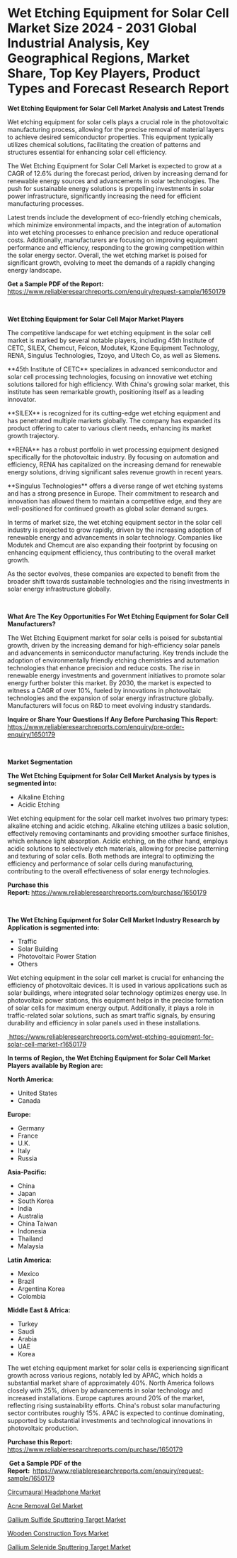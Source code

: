 <p><h1>Wet Etching Equipment for Solar Cell Market Size 2024 - 2031 Global Industrial Analysis, Key Geographical Regions, Market Share, Top Key Players, Product Types and Forecast Research Report</h1></p><p><strong>Wet Etching Equipment for Solar Cell Market Analysis and Latest Trends</strong></p>
<p><p>Wet etching equipment for solar cells plays a crucial role in the photovoltaic manufacturing process, allowing for the precise removal of material layers to achieve desired semiconductor properties. This equipment typically utilizes chemical solutions, facilitating the creation of patterns and structures essential for enhancing solar cell efficiency.</p><p>The Wet Etching Equipment for Solar Cell Market is expected to grow at a CAGR of 12.6% during the forecast period, driven by increasing demand for renewable energy sources and advancements in solar technologies. The push for sustainable energy solutions is propelling investments in solar power infrastructure, significantly increasing the need for efficient manufacturing processes.</p><p>Latest trends include the development of eco-friendly etching chemicals, which minimize environmental impacts, and the integration of automation into wet etching processes to enhance precision and reduce operational costs. Additionally, manufacturers are focusing on improving equipment performance and efficiency, responding to the growing competition within the solar energy sector. Overall, the wet etching market is poised for significant growth, evolving to meet the demands of a rapidly changing energy landscape.</p></p>
<p><strong>Get a Sample PDF of the Report:&nbsp;</strong> <a href="https://www.reliableresearchreports.com/enquiry/request-sample/1650179?utm_campaign=4&utm_medium=2&utm_source=Github&utm_content=ia&utm_term=26092024&utm_id=wet-etching-equipment-for-solar-cell">https://www.reliableresearchreports.com/enquiry/request-sample/1650179</a></p>
<p>&nbsp;</p>
<p><strong>Wet Etching Equipment for Solar Cell Major Market Players</strong></p>
<p><p>The competitive landscape for wet etching equipment in the solar cell market is marked by several notable players, including 45th Institute of CETC, SILEX, Chemcut, Felcon, Modutek, Kzone Equipment Technology, RENA, Singulus Technologies, Tzoyo, and Ultech Co, as well as Siemens.</p><p>**45th Institute of CETC** specializes in advanced semiconductor and solar cell processing technologies, focusing on innovative wet etching solutions tailored for high efficiency. With China's growing solar market, this institute has seen remarkable growth, positioning itself as a leading innovator.</p><p>**SILEX** is recognized for its cutting-edge wet etching equipment and has penetrated multiple markets globally. The company has expanded its product offering to cater to various client needs, enhancing its market growth trajectory.</p><p>**RENA** has a robust portfolio in wet processing equipment designed specifically for the photovoltaic industry. By focusing on automation and efficiency, RENA has capitalized on the increasing demand for renewable energy solutions, driving significant sales revenue growth in recent years.</p><p>**Singulus Technologies** offers a diverse range of wet etching systems and has a strong presence in Europe. Their commitment to research and innovation has allowed them to maintain a competitive edge, and they are well-positioned for continued growth as global solar demand surges.</p><p>In terms of market size, the wet etching equipment sector in the solar cell industry is projected to grow rapidly, driven by the increasing adoption of renewable energy and advancements in solar technology. Companies like Modutek and Chemcut are also expanding their footprint by focusing on enhancing equipment efficiency, thus contributing to the overall market growth.</p><p>As the sector evolves, these companies are expected to benefit from the broader shift towards sustainable technologies and the rising investments in solar energy infrastructure globally.</p></p>
<p>&nbsp;</p>
<p><strong>What Are The Key Opportunities For Wet Etching Equipment for Solar Cell Manufacturers?</strong></p>
<p><p>The Wet Etching Equipment market for solar cells is poised for substantial growth, driven by the increasing demand for high-efficiency solar panels and advancements in semiconductor manufacturing. Key trends include the adoption of environmentally friendly etching chemistries and automation technologies that enhance precision and reduce costs. The rise in renewable energy investments and government initiatives to promote solar energy further bolster this market. By 2030, the market is expected to witness a CAGR of over 10%, fueled by innovations in photovoltaic technologies and the expansion of solar energy infrastructure globally. Manufacturers will focus on R&D to meet evolving industry standards.</p></p>
<p><strong>Inquire or Share Your Questions If Any Before Purchasing This Report:</strong> <a href="https://www.reliableresearchreports.com/enquiry/pre-order-enquiry/1650179?utm_campaign=4&utm_medium=2&utm_source=Github&utm_content=ia&utm_term=26092024&utm_id=wet-etching-equipment-for-solar-cell">https://www.reliableresearchreports.com/enquiry/pre-order-enquiry/1650179</a></p>
<p>&nbsp;</p>
<p><strong>Market Segmentation</strong></p>
<p><strong>The Wet Etching Equipment for Solar Cell Market Analysis by types is segmented into:</strong></p>
<p><ul><li>Alkaline Etching</li><li>Acidic Etching</li></ul></p>
<p><p>Wet etching equipment for the solar cell market involves two primary types: alkaline etching and acidic etching. Alkaline etching utilizes a basic solution, effectively removing contaminants and providing smoother surface finishes, which enhance light absorption. Acidic etching, on the other hand, employs acidic solutions to selectively etch materials, allowing for precise patterning and texturing of solar cells. Both methods are integral to optimizing the efficiency and performance of solar cells during manufacturing, contributing to the overall effectiveness of solar energy technologies.</p></p>
<p><strong>Purchase this Report:&nbsp;</strong><a href="https://www.reliableresearchreports.com/purchase/1650179?utm_campaign=4&utm_medium=2&utm_source=Github&utm_content=ia&utm_term=26092024&utm_id=wet-etching-equipment-for-solar-cell">https://www.reliableresearchreports.com/purchase/1650179</a></p>
<p>&nbsp;</p>
<p><strong>The Wet Etching Equipment for Solar Cell Market Industry Research by Application is segmented into:</strong></p>
<p><ul><li>Traffic</li><li>Solar Building</li><li>Photovoltaic Power Station</li><li>Others</li></ul></p>
<p><p>Wet etching equipment in the solar cell market is crucial for enhancing the efficiency of photovoltaic devices. It is used in various applications such as solar buildings, where integrated solar technology optimizes energy use. In photovoltaic power stations, this equipment helps in the precise formation of solar cells for maximum energy output. Additionally, it plays a role in traffic-related solar solutions, such as smart traffic signals, by ensuring durability and efficiency in solar panels used in these installations.</p></p>
<p><a href="https://www.reliableresearchreports.com/wet-etching-equipment-for-solar-cell-market-r1650179?utm_campaign=4&utm_medium=2&utm_source=Github&utm_content=ia&utm_term=26092024&utm_id=wet-etching-equipment-for-solar-cell">&nbsp;https://www.reliableresearchreports.com/wet-etching-equipment-for-solar-cell-market-r1650179</a></p>
<p><strong>In terms of Region, the Wet Etching Equipment for Solar Cell Market Players available by Region are:</strong></p>
<p>
    <p> <strong> North America: </strong>
        <ul>
            <li>United States</li>
            <li>Canada</li>
        </ul>
        </p> 
    <p> <strong> Europe: </strong>
        <ul>
            <li>Germany</li>
            <li>France</li>
            <li>U.K.</li>
            <li>Italy</li>
            <li>Russia</li>
        </ul>
        </p> 
    <p> <strong> Asia-Pacific: </strong>
        <ul>
            <li>China</li>
            <li>Japan</li>
            <li>South Korea</li>
            <li>India</li>
            <li>Australia</li>
            <li>China Taiwan</li>
            <li>Indonesia</li>
            <li>Thailand</li>
            <li>Malaysia</li>
        </ul>
        </p> 
    <p> <strong> Latin America: </strong>
        <ul>
            <li>Mexico</li>
            <li>Brazil</li>
            <li>Argentina Korea</li>
            <li>Colombia</li>
        </ul>
        </p> 
    <p> <strong> Middle East & Africa: </strong>
        <ul>
            <li>Turkey</li>
            <li>Saudi</li>
            <li>Arabia</li>
            <li>UAE</li>
            <li>Korea</li>
        </ul>
    </p>
    </p>
<p><p>The wet etching equipment market for solar cells is experiencing significant growth across various regions, notably led by APAC, which holds a substantial market share of approximately 40%. North America follows closely with 25%, driven by advancements in solar technology and increased installations. Europe captures around 20% of the market, reflecting rising sustainability efforts. China's robust solar manufacturing sector contributes roughly 15%. APAC is expected to continue dominating, supported by substantial investments and technological innovations in photovoltaic production.</p></p>
<p><strong>Purchase this Report: </strong><a href="https://www.reliableresearchreports.com/purchase/1650179?utm_campaign=4&utm_medium=2&utm_source=Github&utm_content=ia&utm_term=26092024&utm_id=wet-etching-equipment-for-solar-cell">https://www.reliableresearchreports.com/purchase/1650179</a></p>
<p>&nbsp;<strong>Get a Sample PDF of the Report:&nbsp;&nbsp;</strong><a href="https://www.reliableresearchreports.com/enquiry/request-sample/1650179?utm_campaign=4&utm_medium=2&utm_source=Github&utm_content=ia&utm_term=26092024&utm_id=wet-etching-equipment-for-solar-cell">https://www.reliableresearchreports.com/enquiry/request-sample/1650179</a></p>
<p><strong></strong></p>
<p><p><a href="https://www.linkedin.com/pulse/circumaural-headphone-market-global-share-ranking-overall-yhu7e?trackingId=TA9rUGUsSBK9RsUhUka85g%3D%3D&utm_campaign=4&utm_medium=2&utm_source=Github&utm_content=ia&utm_term=26092024&utm_id=wet-etching-equipment-for-solar-cell">Circumaural Headphone Market</a></p><p><a href="https://www.linkedin.com/pulse/acne-removal-gel-market-share-new-trends-analysis-its-type-gyqle?trackingId=jMi4zKOMTfmBkY8vfnoyFQ%3D%3D&utm_campaign=4&utm_medium=2&utm_source=Github&utm_content=ia&utm_term=26092024&utm_id=wet-etching-equipment-for-solar-cell">Acne Removal Gel Market</a></p><p><a href="https://github.com/CarolynWatkins697/Market-Research-Report-List-1/blob/main/gallium-sulfide-sputtering-target-market.md?utm_campaign=4&utm_medium=2&utm_source=Github&utm_content=ia&utm_term=26092024&utm_id=wet-etching-equipment-for-solar-cell">Gallium Sulfide Sputtering Target Market</a></p><p><a href="https://issuu.com/reportprime-2/docs/wooden-construction-toys-market-siz_739a7f2ef98788?utm_campaign=4&utm_medium=2&utm_source=Github&utm_content=ia&utm_term=26092024&utm_id=wet-etching-equipment-for-solar-cell">Wooden Construction Toys Market</a></p><p><a href="https://github.com/RunaHaque64/Market-Research-Report-List-1/blob/main/gallium-selenide-sputtering-target-market.md?utm_campaign=4&utm_medium=2&utm_source=Github&utm_content=ia&utm_term=26092024&utm_id=wet-etching-equipment-for-solar-cell">Gallium Selenide Sputtering Target Market</a></p></p>